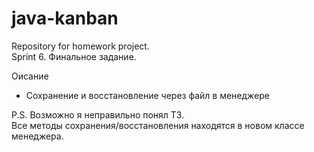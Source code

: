 # java-kanban
Repository for homework project.  
Sprint 6. Финальное задание.

Оисание  
 - Сохранение и восстановление через файл в менеджере

P.S. Возможно я неправильно понял ТЗ.   
Все методы сохранения/восстановления находятся в новом классе менеджера.  

